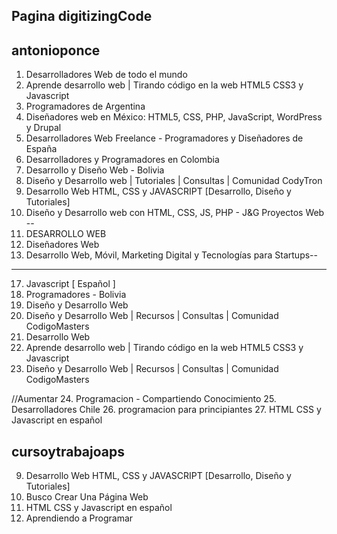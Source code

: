 ## Pagina digitizingCode
## antonioponce
1. Desarrolladores Web de todo el mundo
2. Aprende desarrollo web | Tirando código en la web HTML5 CSS3 y Javascript
3. Programadores de Argentina
4. Diseñadores web en México: HTML5, CSS, PHP, JavaScript, WordPress y Drupal
7. Desarrolladores Web Freelance - Programadores y Diseñadores de España
8. Desarrolladores y Programadores en Colombia
9. Desarrollo y Diseño Web - Bolivia
11. Diseño y Desarrollo web | Tutoriales | Consultas | Comunidad CodyTron
12. Desarrollo Web HTML, CSS y JAVASCRIPT [Desarrollo, Diseño y Tutoriales]
13. Diseño y Desarrollo web con HTML, CSS, JS, PHP - J&G Proyectos Web --
14. DESARROLLO WEB
15. Diseñadores Web
16. Desarrollo Web, Móvil, Marketing Digital y Tecnologías para Startups--
---
17. Javascript [ Español ]
18. Programadores - Bolivia
19. Diseño y Desarrollo Web
20. Diseño y Desarrollo Web | Recursos | Consultas | Comunidad CodigoMasters
21. Desarrollo Web
22. Aprende desarrollo web | Tirando código en la web HTML5 CSS3 y Javascript
23. Diseño y Desarrollo Web | Recursos | Consultas | Comunidad CodigoMasters


//Aumentar
24. Programacion - Compartiendo Conocimiento
25. Desarrolladores Chile
26. programacion para principiantes
27. HTML CSS y Javascript en español

## cursoytrabajoaps
9. Desarrollo Web HTML, CSS y JAVASCRIPT [Desarrollo, Diseño y Tutoriales]
10. Busco Crear Una Página Web
12. HTML CSS y Javascript en español
13. Aprendiendo a Programar


